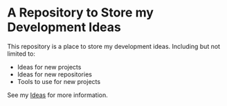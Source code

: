 # A Repository to Store my Development Ideas

This repository is a place to store my development ideas. Including but not limited to:

- Ideas for new projects
- Ideas for new repositories
- Tools to use for new projects

See my [Ideas](./IDEAS.md) for more information.
